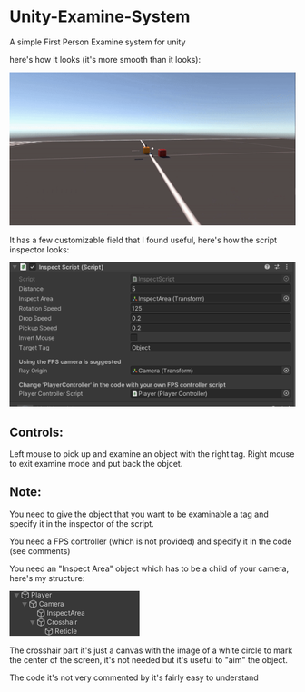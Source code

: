 # Unity-Examine-System
A simple First Person Examine system for unity

here's how it looks (it's more smooth than it looks):

![](https://github.com/ErZicky/Unity-Examine-System/blob/main/images./GIF.png)

It has a few customizable field that I found useful, here's how the script inspector looks:

![](https://github.com/ErZicky/Unity-Examine-System/blob/main/images./Editor.PNG)


## Controls:
Left mouse to pick up and examine an object with the right tag.
Right mouse to exit examine mode and put back the objcet.

## Note:
You need to give the object that you want to be examinable a tag and specify it in the inspector of the script.

You need a FPS controller (which is not provided) and specify it in the code (see comments)

You need an "Inspect Area" object which has to be a child of your camera, here's my structure:

![](https://github.com/ErZicky/Unity-Examine-System/blob/main/images./Hierarchy.PNG)

The crosshair part it's just a canvas with the image of a white circle to mark the center of the screen, it's not needed but it's useful to "aim" the object.

The code it's not very commented by it's fairly easy to understand
